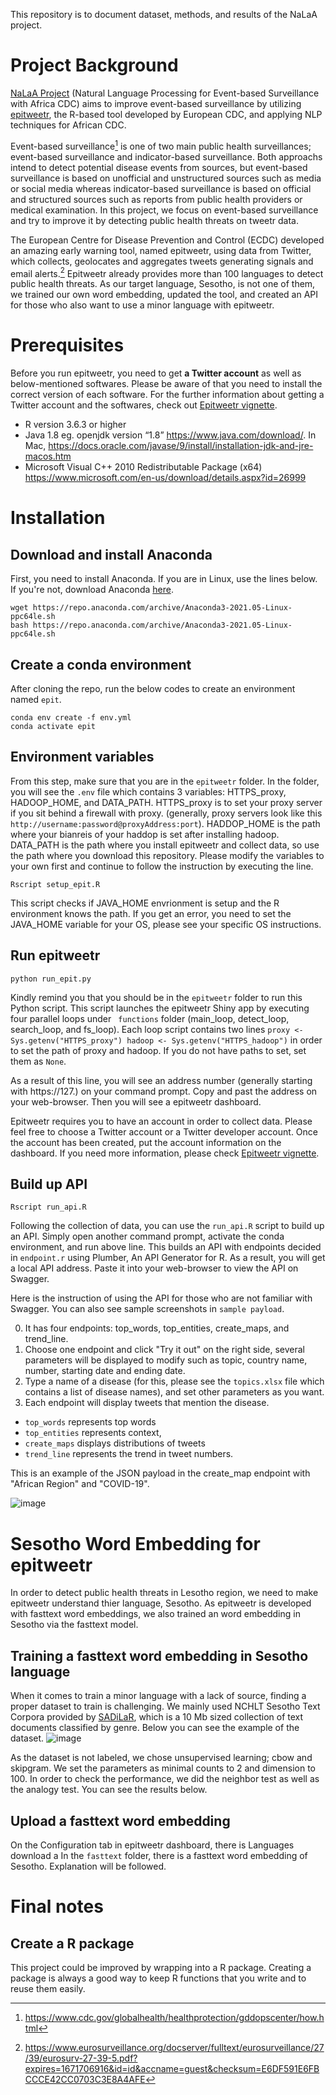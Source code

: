 This repository is to document dataset, methods, and results of the NaLaA project. 

# Project Background

[NaLaA Project](https://ghpp.de/fileadmin/images/ueber-das-ghp/Datasheet_2021/Datasheet_21_CoGLo/NaLaA_CGP.pdf) (Natural Language Processing for Event-based Surveillance with Africa CDC) aims to improve event-based surveillance by utilizing [epitweetr](https://www.ecdc.europa.eu/en/publications-data/epitweetr-tool), the R-based tool developed by European CDC, and applying NLP techniques for African CDC. 

Event-based surveillance[^1] is one of two main public health surveillances; event-based surveillance and indicator-based surveillance. Both approachs intend to detect potential disease events from sources, but event-based surveillance is based on unofficial and unstructured sources such as media or social media whereas indicator-based surveillance is based on official and structured sources such as reports from public health providers or medical examination. In this project, we focus on event-based surveillance and try to improve it by detecting public health threats on tweetr data. 

The European Centre for Disease Prevention and Control (ECDC) developed an amazing early warning tool, named epitweetr, using data from Twitter, which collects, geolocates and aggregates tweets generating signals and email alerts.[^2] Epitweetr already provides more than 100 languages to detect public health threats. As our target language, Sesotho, is not one of them, we trained our own word embedding, updated the tool, and created an API for those who also want to use a minor language with epitweetr. 
[^1]: https://www.cdc.gov/globalhealth/healthprotection/gddopscenter/how.html 
[^2]: https://www.eurosurveillance.org/docserver/fulltext/eurosurveillance/27/39/eurosurv-27-39-5.pdf?expires=1671706916&id=id&accname=guest&checksum=E6DF591E6FBCCCE42CC0703C3E8A4AFE

# Prerequisites
Before you run epitweetr, you need to get **a Twitter account** as well as below-mentioned softwares. Please be aware of that you need to install the correct version of each software. For the further information about getting a Twitter account and the softwares, check out [Epitweetr vignette](https://cran.r-project.org/web/packages/epitweetr/vignettes/epitweetr-vignette.html).
- R version 3.6.3 or higher
- Java 1.8 eg. openjdk version “1.8” https://www.java.com/download/. In Mac, https://docs.oracle.com/javase/9/install/installation-jdk-and-jre-macos.htm
- Microsoft Visual C++ 2010 Redistributable Package (x64) https://www.microsoft.com/en-us/download/details.aspx?id=26999

# Installation
## Download and install Anaconda
First, you need to install Anaconda. If you are in Linux, use the lines below. If you're not, download Anaconda [here](https://www.anaconda.com/products/distribution).
```
wget https://repo.anaconda.com/archive/Anaconda3-2021.05-Linux-ppc64le.sh
bash https://repo.anaconda.com/archive/Anaconda3-2021.05-Linux-ppc64le.sh
```

## Create a conda environment 
After cloning the repo, run the below codes to create an environment named ```epit```. 
```
conda env create -f env.yml
conda activate epit
```
## Environment variables
From this step, make sure that you are in the ```epitweetr``` folder. In the folder, you will see the ```.env``` file which contains 3 variables: HTTPS_proxy, HADOOP_HOME, and DATA_PATH. HTTPS_proxy is to set your proxy server if you sit behind a firewall with proxy.  (generally, proxy servers look like this ```http://username:password@proxyAddress:port```). HADDOP_HOME is the path where your bianreis of your haddop is set after installing hadoop. DATA_PATH is the path where you install epitweetr and collect data, so use the path where you download this repository. Please modify the variables to your own first and continue to follow the instruction by executing the line.

```
Rscript setup_epit.R 
```
This script checks if JAVA_HOME envrionment is setup and the R environment knows the path. If you get an error, you need to set the JAVA_HOME variable for your OS, please see your specific OS instructions.


## Run epitweetr
```
python run_epit.py
```
Kindly remind you that you should be in the ```epitweetr``` folder to run this Python script. This script launches the epitweetr Shiny app by executing four parallel loops under ``` functions``` folder (main_loop, detect_loop, search_loop, and fs_loop). Each loop script contains two lines ```proxy <- Sys.getenv("HTTPS_proxy")
hadoop <- Sys.getenv("HTTPS_hadoop")``` in order to set the path of proxy and hadoop. If you do not have paths to set, set them as ```None```.

As a result of this line, you will see an address number (generally starting with https://127.) on your command prompt. Copy and past the address on your web-browser. Then you will see a epitweetr dashboard.

Epitweetr requires you to have an account in order to collect data. Please feel free to choose a Twitter account or a Twitter developer account. Once the account has been created, put the account information on the dashboard. If you need more information, please check [Epitweetr vignette](https://cran.r-project.org/web/packages/epitweetr/vignettes/epitweetr-vignette.html).

## Build up API
```
Rscript run_api.R
```
Following the collection of data, you can use the ```run_api.R``` script to build up an API. Simply open another command prompt, activate the conda environment, and run above line. This builds an API with endpoints decided in ```endpoint.r``` using Plumber, An API Generator for R. As a result, you will get a local API address. Paste it into your web-browser to view the API on Swagger. 

Here is the instruction of using the API for those who are not familiar with Swagger. You can also see sample screenshots in ```sample payload```.

0. It has four endpoints: top_words, top_entities, create_maps, and trend_line. 
1. Choose one endpoint and click "Try it out" on the right side, several parameters will be displayed to modify such as topic, country name, number, starting date and ending date.
2. Type a name of a disease (for this, please see the ```topics.xlsx``` file which contains a list of disease names), and set other parameters as you want.
3. Each endpoint will display tweets that mention the disease.  
 - ```top_words``` represents top words 
 - ```top_entities``` represents context, 
 - ```create_maps``` displays distributions of tweets
 - ```trend_line``` represents the trend in tweet numbers.

This is an example of the JSON payload in the create_map endpoint with "African Region" and "COVID-19". 

![image](https://user-images.githubusercontent.com/49271495/212721572-bf5dd134-21b1-4df7-90f3-43f35c6b3d6c.png)




# Sesotho Word Embedding for epitweetr
In order to detect public health threats in Lesotho region, we need to make epitweetr understand thier language, Sesotho. As epitweetr is developed with fasttext word embeddings, we also trained an word embedding in Sesotho via the fasttext model. 

## Training a fasttext word embedding in Sesotho language
When it comes to train a minor language with a lack of source, finding a proper dataset to train is challenging. We mainly used NCHLT Sesotho Text Corpora provided by [SADiLaR](repo.sadilar.org), which is a 10 Mb sized collection of text documents classified by genre. Below you can see the example of the dataset. 
![image](https://user-images.githubusercontent.com/49271495/212697419-c56a9744-b124-49ef-8de5-5acec83b8860.png)

As the dataset is not labeled, we chose unsupervised learning; cbow and skipgram. We set the parameters as minimal counts to 2 and dimension to 100. In order to check the performance, we did the neighbor test as well as the analogy test. You can see the results below. 

## Upload a fasttext word embedding
On the Configuration tab in epitweetr dashboard, there is Languages download a In the ```fasttext``` folder, there is a fasttext word embedding of Sesotho. Explanation will be followed. 

# Final notes
## Create a R package
This project could be improved by wrapping into a R package. Creating a package is always a good way to keep R functions that you write and to reuse them easily. 

